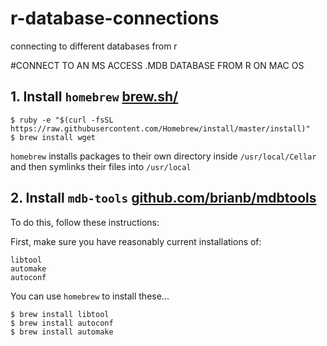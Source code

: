 # r-database-connections
connecting to different databases from r

#CONNECT TO AN MS ACCESS .MDB DATABASE FROM R ON MAC OS

## 1. Install `homebrew` [brew.sh/]()

	$ ruby -e "$(curl -fsSL https://raw.githubusercontent.com/Homebrew/install/master/install)"
	$ brew install wget

`homebrew` installs packages to their own directory inside `/usr/local/Cellar` and then symlinks their files into `/usr/local`

## 2. Install `mdb-tools` [github.com/brianb/mdbtools]()

To do this, follow these instructions:

First, make sure you have reasonably current installations of:

	libtool
	automake
	autoconf

You can use `homebrew` to install these...

	$ brew install libtool
	$ brew install autoconf
	$ brew install automake

